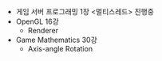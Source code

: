 * 게임 서버 프로그래밍 1장 <멀티스레드> 진행중
* OpenGL 16강
  * Renderer
* Game Mathematics 30강
  * Axis-angle Rotation
